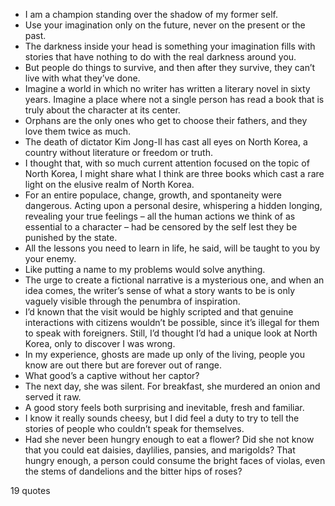  - I am a champion standing over the shadow of my former self.
 - Use your imagination only on the future, never on the present or the past.
 - The darkness inside your head is something your imagination fills with stories that have nothing to do with the real darkness around you.
 - But people do things to survive, and then after they survive, they can’t live with what they’ve done.
 - Imagine a world in which no writer has written a literary novel in sixty years. Imagine a place where not a single person has read a book that is truly about the character at its center.
 - Orphans are the only ones who get to choose their fathers, and they love them twice as much.
 - The death of dictator Kim Jong-Il has cast all eyes on North Korea, a country without literature or freedom or truth.
 - I thought that, with so much current attention focused on the topic of North Korea, I might share what I think are three books which cast a rare light on the elusive realm of North Korea.
 - For an entire populace, change, growth, and spontaneity were dangerous. Acting upon a personal desire, whispering a hidden longing, revealing your true feelings – all the human actions we think of as essential to a character – had be censored by the self lest they be punished by the state.
 - All the lessons you need to learn in life, he said, will be taught to you by your enemy.
 - Like putting a name to my problems would solve anything.
 - The urge to create a fictional narrative is a mysterious one, and when an idea comes, the writer’s sense of what a story wants to be is only vaguely visible through the penumbra of inspiration.
 - I’d known that the visit would be highly scripted and that genuine interactions with citizens wouldn’t be possible, since it’s illegal for them to speak with foreigners. Still, I’d thought I’d had a unique look at North Korea, only to discover I was wrong.
 - In my experience, ghosts are made up only of the living, people you know are out there but are forever out of range.
 - What good’s a captive without her captor?
 - The next day, she was silent. For breakfast, she murdered an onion and served it raw.
 - A good story feels both surprising and inevitable, fresh and familiar.
 - I know it really sounds cheesy, but I did feel a duty to try to tell the stories of people who couldn’t speak for themselves.
 - Had she never been hungry enough to eat a flower? Did she not know that you could eat daisies, daylilies, pansies, and marigolds? That hungry enough, a person could consume the bright faces of violas, even the stems of dandelions and the bitter hips of roses?

19 quotes